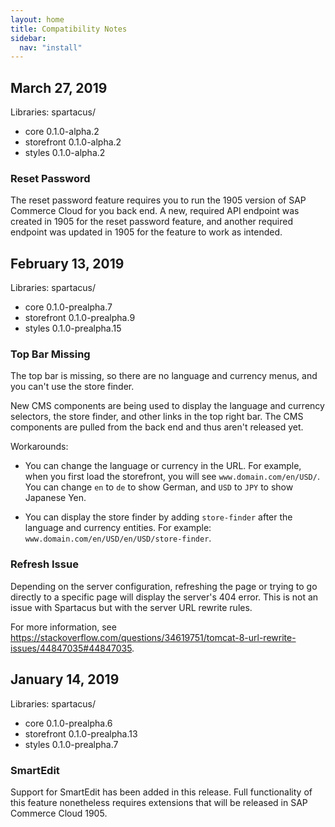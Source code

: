 ```yaml
---
layout: home
title: Compatibility Notes
sidebar: 
  nav: "install"
---
```


## March 27, 2019

Libraries: spartacus/

- core 0.1.0-alpha.2
- storefront 0.1.0-alpha.2
- styles 0.1.0-alpha.2

### Reset Password

The reset password feature requires you to run the 1905 version of SAP Commerce Cloud for you back end. A new, required API endpoint was created in 1905 for the reset password feature, and another required endpoint was updated in 1905 for the feature to work as intended.

## February 13, 2019

Libraries: spartacus/

- core 0.1.0-prealpha.7
- storefront 0.1.0-prealpha.9
- styles 0.1.0-prealpha.15

### Top Bar Missing

The top bar is missing, so there are no language and currency menus, and you can't use the store finder.

New CMS components are being used to display the language and currency selectors, the store finder, and other links in the top right bar. The CMS components are pulled from the back end and thus aren't released yet.

Workarounds:

- You can change the language or currency in the URL. For example, when you first load the storefront, you will see `www.domain.com/en/USD/`. You can change `en` to `de` to show German, and `USD` to `JPY` to show Japanese Yen.

- You can display the store finder by adding `store-finder` after the language and currency entities. For example: `www.domain.com/en/USD/en/USD/store-finder`.

### Refresh Issue

Depending on the server configuration, refreshing the page or trying to go directly to a specific page will display the server's 404 error. This is not an issue with Spartacus but with the server URL rewrite rules.

For more information, see https://stackoverflow.com/questions/34619751/tomcat-8-url-rewrite-issues/44847035#44847035.

## January 14, 2019

Libraries: spartacus/

- core 0.1.0-prealpha.6
- storefront 0.1.0-prealpha.13
- styles 0.1.0-prealpha.7

### SmartEdit

Support for SmartEdit has been added in this release. Full functionality of this feature nonetheless requires extensions that will be released in SAP Commerce Cloud 1905.
